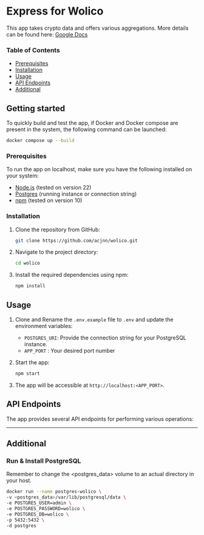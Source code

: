 # Express for Wolico

This app takes crypto data and offers various aggregations.
More details can be found here:
[Google Docs](https://docs.google.com/document/d/126ALlkyxZS-k8n-_PaSpLfUV6SMvGssOZjSD8b-RxF0/edit?usp=sharing)

### Table of Contents
- [Prerequisites](#prerequisites)
- [Installation](#installation)
- [Usage](#usage)
- [API Endpoints](#api-endpoints)
- [Additional](#additional)

## Getting started
To quickly build and test the app, if Docker and Docker compose are present in the system, the following command can be launched:
   ```bash
   docker compose up --build
   ```

### Prerequisites
To run the app on localhost, make sure you have the following installed on your system:
- [Node.js](https://nodejs.org) (tested on version 22)
- [Postgres](https://www.postgresql.org/) (running instance or connection string)
- [npm](https://www.npmjs.com/) (tested on version 10)

### Installation
1. Clone the repository from GitHub:
   ```bash
   git clone https://github.com/acjnn/wolico.git
   ```

2. Navigate to the project directory:
   ```bash
   cd wolico
   ```

3. Install the required dependencies using npm:
   ```bash
   npm install
   ```

## Usage
1. Clone and Rename the `.env.example` file to `.env` and update the environment variables:
    - `POSTGRES_URI`: Provide the connection string for your PostgreSQL instance.
    - `APP_PORT` : Your desired port number 

2. Start the app:
   ```bash
   npm start
   ```

3. The app will be accessible at `http://localhost:<APP_PORT>`.

## API Endpoints
The app provides several API endpoints for performing various operations:

___

## Additional

### Run & Install PostgreSQL
Remember to change the <postgres_data> volume to an actual directory in your host.
   ```bash
   docker run --name postgres-wolico \
   -v <postgres_data>/var/lib/postgresql/data \
   -e POSTGRES_USER=admin \
   -e POSTGRES_PASSWORD=wolico \
   -e POSTGRES_DB=wolico \
   -p 5432:5432 \
   -d postgres
   ```
